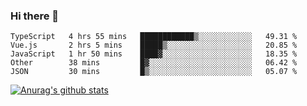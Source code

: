 ### Hi there 👋



<!--
**webB1an/webB1an** is a ✨ _special_ ✨ repository because its `README.md` (this file) appears on your GitHub profile.

Here are some ideas to get you started:

- 🔭 I’m currently working on ...
- 🌱 I’m currently learning ...
- 👯 I’m looking to collaborate on ...
- 🤔 I’m looking for help with ...
- 💬 Ask me about ...
- 📫 How to reach me: ...
- 😄 Pronouns: ...
- ⚡ Fun fact: ...
-->

<!--START_SECTION:waka-->
```text
TypeScript   4 hrs 55 mins   ████████████▒░░░░░░░░░░░░   49.31 % 
Vue.js       2 hrs 5 mins    █████▒░░░░░░░░░░░░░░░░░░░   20.85 % 
JavaScript   1 hr 50 mins    ████▓░░░░░░░░░░░░░░░░░░░░   18.35 % 
Other        38 mins         █▓░░░░░░░░░░░░░░░░░░░░░░░   06.42 % 
JSON         30 mins         █▒░░░░░░░░░░░░░░░░░░░░░░░   05.07 % 
```
<!--END_SECTION:waka-->


[![Anurag's github stats](https://github-readme-stats.vercel.app/api?username=webB1an&show_icons=true&theme=radical)](https://github.com/anuraghazra/github-readme-stats)

